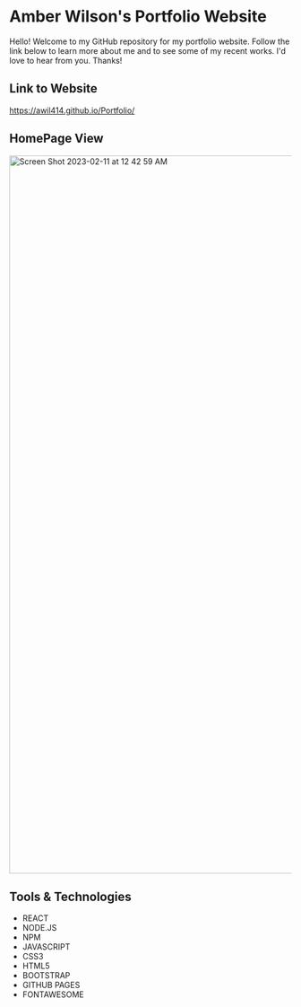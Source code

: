 # Amber Wilson's Portfolio Website
Hello! Welcome to my GitHub repository for my portfolio website. Follow the link below to learn more about me and to see some of my recent works. I'd love to hear from you. Thanks!
## Link to Website
https://awil414.github.io/Portfolio/

## HomePage View
<img width="1280" alt="Screen Shot 2023-02-11 at 12 42 59 AM" src="https://user-images.githubusercontent.com/109228469/218244772-1e45965d-6d75-4bd2-9885-e84a9fcceb9b.png">

## Tools & Technologies
- REACT
- NODE.JS
- NPM
- JAVASCRIPT
- CSS3
- HTML5
- BOOTSTRAP
- GITHUB PAGES
- FONTAWESOME



